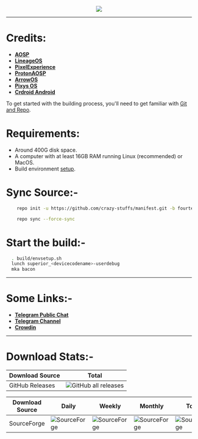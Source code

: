 <p align="center">
<img src="https://github.com/SuperiorOS/manifest/assets/29405483/4186221f-e198-43bf-a2d4-d1046a0db269" />
</p>

---

# Credits:

- [**AOSP**](https://android.googlesource.com)
- [**LineageOS**](https://github.com/LineageOS)
- [**PixelExperience**](https://github.com/PixelExperience)
- [**ProtonAOSP**](https://github.com/ProtonAOSP)
- [**ArrowOS**](https://github.com/ArrowOS)
- [**Pixys OS**](https://github.com/PixysOS)
- [**Crdroid Android**](https://github.com/crdroidandroid)

To get started with the building process, you'll need to get familiar with [Git and Repo](http://source.android.com/source/using-repo.html).

# Requirements:

- Around 400G disk space.
- A computer with at least 16GB RAM running Linux (recommended) or MacOS.
- Build environment [setup](https://github.com/akhilnarang/scripts).

# Sync Source:-

```bash
    repo init -u https://github.com/crazy-stuffs/manifest.git -b fourteen --git-lfs
```

```bash
    repo sync --force-sync
```

# Start the build:-

```bash
  . build/envsetup.sh
  lunch superior_<devicecodename>-userdebug
  mka bacon
```

---

# Some Links:-

- [**Telegram Public Chat**](https://t.me/superioros)
- [**Telegram Channel**](https://t.me/superior_os)
- [**Crowdin**](https://crowdin.com/project/superior-os)

---

# Download Stats:-

| Download Source | Total                                                                                                                                                |
| --------------- | ---------------------------------------------------------------------------------------------------------------------------------------------------- |
| GitHub Releases | ![GitHub all releases](https://img.shields.io/github/downloads/SuperiorOS-Devices/official_devices/total?logo=GitHub&style=for-the-badge&color=blue) |

| Download Source | Daily                                                                                                                              | Weekly                                                                                                                             | Monthly                                                                                                                            | Total                                                                                                                              |
| --------------- | ---------------------------------------------------------------------------------------------------------------------------------- | ---------------------------------------------------------------------------------------------------------------------------------- | ---------------------------------------------------------------------------------------------------------------------------------- | ---------------------------------------------------------------------------------------------------------------------------------- |
| SourceForge     | ![SourceForge](https://img.shields.io/sourceforge/dd/superioros?color=8827ed&logo=sourceforge&logoColor=black&style=for-the-badge) | ![SourceForge](https://img.shields.io/sourceforge/dw/superioros?color=6d1cf6&logo=sourceforge&logoColor=black&style=for-the-badge) | ![SourceForge](https://img.shields.io/sourceforge/dm/superioros?color=4b02a4&logo=sourceforge&logoColor=black&style=for-the-badge) | ![SourceForge](https://img.shields.io/sourceforge/dt/superioros?color=ff4d4d&logo=sourceforge&logoColor=black&style=for-the-badge) |

